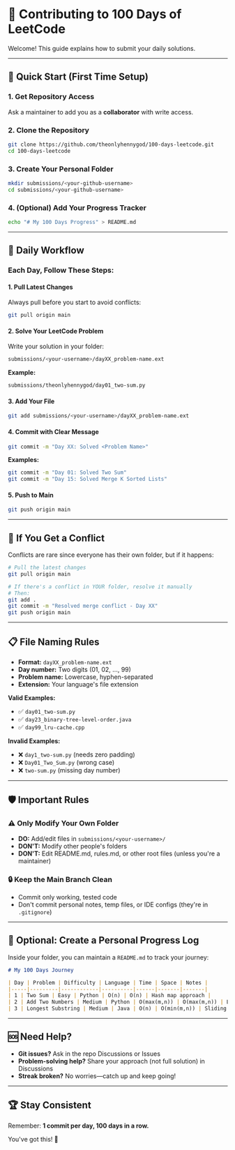 # 🤝 Contributing to 100 Days of LeetCode

Welcome! This guide explains how to submit your daily solutions.

---

## 🚀 Quick Start (First Time Setup)

### 1. Get Repository Access
Ask a maintainer to add you as a **collaborator** with write access.

### 2. Clone the Repository
```bash
git clone https://github.com/theonlyhennygod/100-days-leetcode.git
cd 100-days-leetcode
```

### 3. Create Your Personal Folder
```bash
mkdir submissions/<your-github-username>
cd submissions/<your-github-username>
```

### 4. (Optional) Add Your Progress Tracker
```bash
echo "# My 100 Days Progress" > README.md
```

---

## 📝 Daily Workflow

### Each Day, Follow These Steps:

#### 1. Pull Latest Changes
Always pull before you start to avoid conflicts:
```bash
git pull origin main
```

#### 2. Solve Your LeetCode Problem
Write your solution in your folder:
```bash
submissions/<your-username>/dayXX_problem-name.ext
```

**Example:**
```bash
submissions/theonlyhennygod/day01_two-sum.py
```

#### 3. Add Your File
```bash
git add submissions/<your-username>/dayXX_problem-name.ext
```

#### 4. Commit with Clear Message
```bash
git commit -m "Day XX: Solved <Problem Name>"
```

**Examples:**
```bash
git commit -m "Day 01: Solved Two Sum"
git commit -m "Day 15: Solved Merge K Sorted Lists"
```

#### 5. Push to Main
```bash
git push origin main
```

---

## 🔁 If You Get a Conflict

Conflicts are rare since everyone has their own folder, but if it happens:

```bash
# Pull the latest changes
git pull origin main

# If there's a conflict in YOUR folder, resolve it manually
# Then:
git add .
git commit -m "Resolved merge conflict - Day XX"
git push origin main
```

---

## 📋 File Naming Rules

- **Format:** `dayXX_problem-name.ext`
- **Day number:** Two digits (01, 02, ..., 99)
- **Problem name:** Lowercase, hyphen-separated
- **Extension:** Your language's file extension

**Valid Examples:**
- ✅ `day01_two-sum.py`
- ✅ `day23_binary-tree-level-order.java`
- ✅ `day99_lru-cache.cpp`

**Invalid Examples:**
- ❌ `day1_two-sum.py` (needs zero padding)
- ❌ `Day01_Two_Sum.py` (wrong case)
- ❌ `two-sum.py` (missing day number)

---

## 🛡️ Important Rules

### ⚠️ Only Modify Your Own Folder
- **DO:** Add/edit files in `submissions/<your-username>/`
- **DON'T:** Modify other people's folders
- **DON'T:** Edit README.md, rules.md, or other root files (unless you're a maintainer)

### 🔒 Keep the Main Branch Clean
- Commit only working, tested code
- Don't commit personal notes, temp files, or IDE configs (they're in `.gitignore`)

---

## 🎯 Optional: Create a Personal Progress Log

Inside your folder, you can maintain a `README.md` to track your journey:

```markdown
# My 100 Days Journey

| Day | Problem | Difficulty | Language | Time | Space | Notes |
|-----|---------|------------|----------|------|-------|-------|
| 1 | Two Sum | Easy | Python | O(n) | O(n) | Hash map approach |
| 2 | Add Two Numbers | Medium | Python | O(max(m,n)) | O(max(m,n)) | Linked list traversal |
| 3 | Longest Substring | Medium | Java | O(n) | O(min(m,n)) | Sliding window |
```

---

## 🆘 Need Help?

- **Git issues?** Ask in the repo Discussions or Issues
- **Problem-solving help?** Share your approach (not full solution) in Discussions
- **Streak broken?** No worries—catch up and keep going!

---

## 🏆 Stay Consistent

Remember: **1 commit per day, 100 days in a row.**

You've got this! 💪
